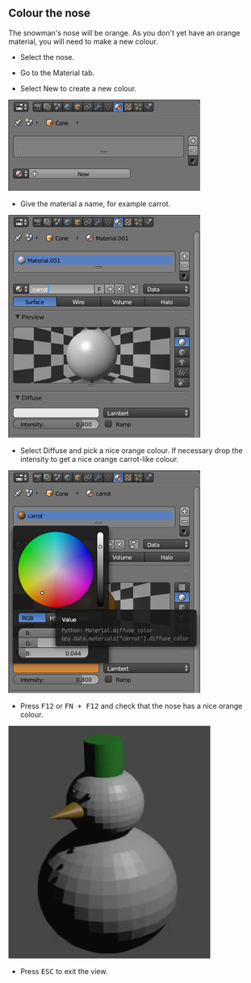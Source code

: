 ## Colour the nose

The snowman's nose will be orange. As you don't yet have an orange material, you will need to make a new colour.

+ Select the nose.

+ Go to the Material tab.

+ Select New to create a new colour.

![New colour](images/blender-material-cone-new.png)

+ Give the material a name, for example carrot.

![Name the material](images/blender-material-cone-name.png)

+ Select Diffuse and pick a nice orange colour. If necessary drop the intensity to get a nice orange carrot-like colour.

![Select the colour](images/blender-material-cone-colour.png)

+ Press <kbd>F12</kbd> or <kbd>FN + F12</kbd> and check that the nose has a nice orange colour.

![Render the cone](images/blender-snowman-orange-nose.png)

+ Press <kbd>ESC</kbd> to exit the view.
